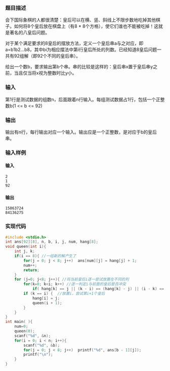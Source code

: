 
### 题目描述

会下国际象棋的人都很清楚：皇后可以在横、竖、斜线上不限步数地吃掉其他棋子。如何将8个皇后放在棋盘上（有8 * 8个方格），使它们谁也不能被吃掉！这就是著名的八皇后问题。

对于某个满足要求的8皇后的摆放方法，定义一个皇后串a与之对应，即a=b1b2...b8，其中bi为相应摆法中第i行皇后所处的列数。已经知道8皇后问题一共有92组解（即92个不同的皇后串）。

给出一个数b，要求输出第b个串。串的比较是这样的：皇后串x置于皇后串y之前，当且仅当将x视为整数时比y小。

### 输入

第1行是测试数据的组数n，后面跟着n行输入。每组测试数据占1行，包括一个正整数b(1 <= b <= 92)

### 输出

输出有n行，每行输出对应一个输入。输出应是一个正整数，是对应于b的皇后串。

### 输入样例

#### 输入

```
2
1
92
```

#### 输出

```
15863724
84136275
```

### 实现代码

```c
#include <stdio.h>
int ans[92][8], n, b, i, j, num, hang[8];
void queen(int i){
	int j, k;
	if(i == 8){ //一组新的解产生了
		for(j = 0; j < 8; j++)  ans[num][j] = hang[j] + 1;
		num++;
		return;
	}
	for (j=0; j<8; j++){ //将当前皇后i逐一尝试放置在不同的列
        for(k=0; k<i; k++) //逐一判定i与前面的皇后是否冲突
            if( hang[k] == j || (k - i) == (hang[k] - j) || (i - k) == (hang[k] - j )) break;
		if (k == i) {  //放置i，尝试第i+1个皇后
			hang[i] = j;
			queen(i + 1);
		}
	}
}
int main( ){
	num=0;
	queen(0);
	scanf("%d", &n);
	for(i = 0; i < n; i++){
		scanf("%d", &b);
		for(j = 0; j < 8; j++)  printf("%d", ans[b - 1][j]);
		printf("\n");
	}
}
```